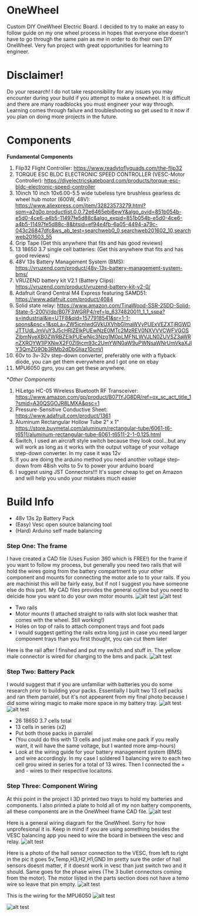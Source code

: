 # OneWheel
Custom DIY OneWheel Electric Board. I decided to try to make an easy to follow guide on my one wheel process in hopes that everyone else doesn't have to go through the same pain as me in order to do their own DIY OneWheel. Very fun project with great opportunities for learning to engineer.

# Disclaimer!
Do your research! I do not take responsibility for any issues you may encounter during your build if you attempt to make a onewheel. It is difficult and there are many roadblocks you must engineer your way through. Learning comes through failure and troubleshooting so get used to it now if you plan on doing more projects in the future.

# Components
**Fundamental Components**
1. Flip32 Flight Controller: https://www.readytoflyquads.com/the-flip32
2. TORQUE ESC BLDC ELECTRONIC SPEED CONTROLLER (VESC-Motor Controller): https://diyelectricskateboard.com/products/torque-esc-bldc-electronic-speed-controller
3. 10inch 10 inch 10x6.00-5.5 wide tubeless tyre brushless gearless dc wheel hub motor (600W, 48V): https://www.aliexpress.com/item/32823573279.html?spm=a2g0o.productlist.0.0.72e6465ebj6ewY&algo_pvid=851b054b-e5d0-4ce6-a4b5-11497fe5d88c&algo_expid=851b054b-e5d0-4ce6-a4b5-11497fe5d88c-8&btsid=ef94e4fb-6a05-4494-a79c-043c26847dfc&ws_ab_test=searchweb0_0,searchweb201602_10,searchweb201603_55
4. Grip Tape (Get this anywhere that fits and has good reviews)
5. 13 18650 3.7 single cell batteries: (Get this anywhere that fits and has good reviews)
6. 48V 13s Battery Management System (BMS): https://vruzend.com/product/48v-13s-battery-management-system-bms/
7. VRUZEND battery kit V2.1 (Battery Clips): https://vruzend.com/product/vruzend-battery-kit-v2-0/
8. Adafruit Grand Central M4 Express featuring SAMD51: https://www.adafruit.com/product/4084
9. Solid state relay: https://www.amazon.com/TinaWood-SSR-25DD-Solid-State-5-200V/dp/B07F3WGRP4/ref=lp_6374820011_1_1_sspa?s=industrial&ie=UTF8&qid=1577918541&sr=1-1-spons&psc=1&spLa=ZW5jcnlwdGVkUXVhbGlmaWVyPUExVEZXTjRGWDJTTUdLJmVuY3J5cHRlZElkPUEwNzE0MTc2MzREV0NXVVVCWFVGOSZlbmNyeXB0ZWRBZElkPUEwNjc3Nzg1M0pLMFNLWVJLN0ZUVSZ3aWRnZXROYW1lPXNwX2F0Zl9icm93c2UmYWN0aW9uPWNsaWNrUmVkaXJlY3QmZG9Ob3RMb2dDbGljaz10cnVl
10. 60v to 3v-32v step-down converter, preferably one with a flyback diode, you can get them everywhere and I got one on ebay
11. MPU6050 gyro, you can get these anywhere.

**Other Components*
1. HiLetgo HC-05 Wireless Bluetooth RF Transceiver: https://www.amazon.com/gp/product/B071YJG8DR/ref=ox_sc_act_title_1?smid=A30QSGOJR8LMXA&psc=1
2. Pressure-Sensitive Conductive Sheet: https://www.adafruit.com/product/1361
3. Aluminum Rectangular Hollow Tube 2" x 1" https://store.buymetal.com/aluminum/rectangular-tube/6061-t6-t6511/aluminum-rectangular-tube-6061-t6511-2-1-0.125.html
4. Switch, I used an aircraft style switch because they look cool...but any will work as long as it works with the output voltage of your voltage step-down converter. In my case it was 12v
5. If you are doing the arduino method you need another voltage step-down from 48ish volts to 5v to power your arduino board
6. I suggest using JST Connectors!!! It's super cheap to get on Amazon and will help you undo your mistakes much easier

# Build Info
- 48v 13s 2p Battery Pack
- (Easy) Vesc open source balancing tool
- (Hard) Arduino self made balancing

### Step One: The frame
I have created a CAD file (Uses Fusion 360 which is FREE!) for the frame if you want to follow my process, but generally you need two rails that will hold the wires going from the battery compartment to your other component and mounts for connecting the motor axle to to your rails. If you are machinist this will be fairly easy, but if not I suggest you have someone else do this part. My CAD files provides the general outline but you need to deicide how you want to do your own motor mounts.
![alt test](OneWheel%20Photos/Rail_IsoView.jpg)
![alt test](OneWheel%20Photos/Rail_TestFit.jpg)
- Two rails
- Motor mounts (I attached straight to rails with slot lock washer that comes with the wheel. Still working!)
- Holes on top of rails to attach component trays and foot pads
- I would suggest getting the rails extra long just in case you need larger component trays than you first thought, you can cut them later

Here is the rail after I finshed and put my switch and stuff in. The yellow male connector is wired for charging to the bms and pack.
![alt test](OneWheel%20Photos/Rail_Finished.jpg)

### Step Two: Battery Pack
I would suggest that if you are unfamiliar with batteries you do some research prior to building your packs. Essentially I built two 13 cell packs and ran them parralel, but it's not appearent from my final photo because I did some wiring magic to make more space in my battery tray.
![alt test](OneWheel%20Photos/Batt_OldSeriesPack.jpg)
![alt test](OneWheel%20Photos/Batt_Finished.jpg)
- 26 18650 3.7 cells total
- 13 cells in series (x2)
- Put both those packs in parralel
- (You could do this with 13 cells and just make one pack if you really want, it will have the same voltage, but I wanted more amp-hours)
- Look at the wiring guide for your battery management system (BMS) and wire accordingly. In my case I soldered 1 balancing wire to each two cell grou wired in series for a total of 13 wires. Then I connected the + and - wires to their respective locaitons.

### Step Three: Component Wiring
At this point in the project I 3D printed two trays to hold my batteries and components. I also printed a plate to hold all of my non battery components, all these components are in the OneWheel frame CAD file.
![alt test](OneWheel%20Photos/Wiring_Plate.jpg)

Here is a general wiring diagram for the OneWheel. Sorry for how unprofesional it is. Keep in mind if you are using something besides the VESC balancing app you need to wire the board in between the vesc and relay.
![alt test](OneWheel%20Photos/Wiring_Drawing.jpg)


Here is a photo of the hall sensor connection to the VESC, from left to right in the pic it goes 5v,Temp,H3,H2,H1,GND
Im pretty sure the order of hall sensors doesnt matter, if it doesnt work in vesc than just switch two and it should.
Same goes for the phase wires (The 3 bullet connectors coming from the motor).
The motor listed in the parts section does not have a temo wire so leave that pin empty.
![alt test](OneWheel%20Photos/Wiring_Hall.jpg)

This is the wiring for the MPU6050
![alt test](OneWheel%20Photos/Wiring_MPU.jpg)

![alt test](OneWheel%20Photos/Wiring_VescMPU.jpg)

